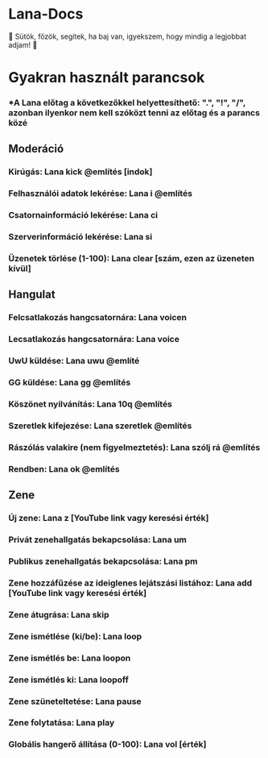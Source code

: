 # Lana-Docs
🤍 Sütök, főzök, segítek, ha baj van, igyekszem, hogy mindig a legjobbat adjam! 🤍

# Gyakran használt parancsok
### *A Lana előtag a következőkkel helyettesíthető: ".", "!", "/", azonban ilyenkor nem kell szóközt tenni az előtag és a parancs közé
## Moderáció
### Kirúgás: Lana kick @említés [indok]
### Felhasználói adatok lekérése: Lana i @említés
### Csatornainformáció lekérése: Lana ci
### Szerverinformáció lekérése: Lana si
### Üzenetek törlése (1-100): Lana clear [szám, ezen az üzeneten kívül]
## Hangulat
### Felcsatlakozás hangcsatornára: Lana voicen
### Lecsatlakozás hangcsatornára: Lana voice
### UwU küldése: Lana uwu @említé
### GG küldése: Lana gg @említés
### Köszönet nyilvánítás: Lana 10q @említés
### Szeretlek kifejezése: Lana szeretlek @említés
### Rászólás valakire (nem figyelmeztetés): Lana szólj rá @említés
### Rendben: Lana ok @említés
## Zene
### Új zene: Lana z [YouTube link vagy keresési érték]
### Privát zenehallgatás bekapcsolása: Lana um
### Publikus zenehallgatás bekapcsolása: Lana pm
### Zene hozzáfűzése az ideiglenes lejátszási listához: Lana add [YouTube link vagy keresési érték]
### Zene átugrása: Lana skip
### Zene ismétlése (ki/be): Lana loop
### Zene ismétlés be: Lana loopon
### Zene ismétlés ki: Lana loopoff
### Zene szüneteltetése: Lana pause
### Zene folytatása: Lana play
### Globális hangerő állítása (0-100): Lana vol [érték]
